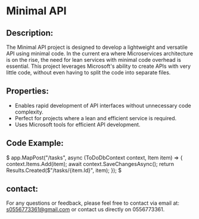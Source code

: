 #  Minimal API

## Description:
The Minimal API project is designed to develop a lightweight and versatile API using minimal code. In the current era where Microservices architecture is on the rise, the need for lean services with minimal code overhead is essential. This project leverages Microsoft's ability to create APIs with very little code, without even having to split the code into separate files.

## Properties:
- Enables rapid development of API interfaces without unnecessary code complexity.
- Perfect for projects where a lean and efficient service is required.
- Uses Microsoft tools for efficient API development.

## Code Example:


$
app.MapPost("/tasks", async (ToDoDbContext context, Item item) =>
{
    context.Items.Add(item);
    await context.SaveChangesAsync();
    return Results.Created($"/tasks/{item.Id}", item);
});
$

## contact:
For any questions or feedback, please feel free to contact via email at: s0556773361@gmail.com or contact us directly on 0556773361.
